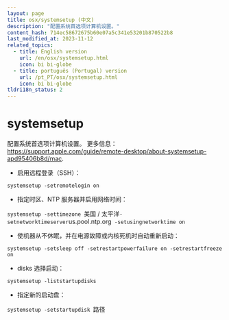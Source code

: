 ```yaml
---
layout: page
title: osx/systemsetup (中文)
description: "配置系统首选项计算机设置。"
content_hash: 714ec58672675b60e07a5c341e53201b870522b8
last_modified_at: 2023-11-12
related_topics:
  - title: English version
    url: /en/osx/systemsetup.html
    icon: bi bi-globe
  - title: português (Portugal) version
    url: /pt_PT/osx/systemsetup.html
    icon: bi bi-globe
tldri18n_status: 2
---
```

# systemsetup

配置系统首选项计算机设置。
更多信息：<https://support.apple.com/guide/remote-desktop/about-systemsetup-apd95406b8d/mac>.

- 启用远程登录（SSH）：

`systemsetup -setremotelogin on`

- 指定时区、NTP 服务器并启用网络时间：

`systemsetup -settimezone `<span class="tldr-var badge badge-pill bg-dark-lm bg-white-dm text-white-lm text-dark-dm font-weight-bold">美国 / 太平洋</span>` -setnetworktimeserver `<span class="tldr-var badge badge-pill bg-dark-lm bg-white-dm text-white-lm text-dark-dm font-weight-bold">us.pool.ntp.org</span>` -setusingnetworktime on`

- 使机器从不休眠，并在电源故障或内核死机时自动重新启动：

`systemsetup -setsleep off -setrestartpowerfailure on -setrestartfreeze on`

- disks 选择启动：

`systemsetup -liststartupdisks`

- 指定新的启动盘：

`systemsetup -setstartupdisk `<span class="tldr-var badge badge-pill bg-dark-lm bg-white-dm text-white-lm text-dark-dm font-weight-bold">路径</span>
